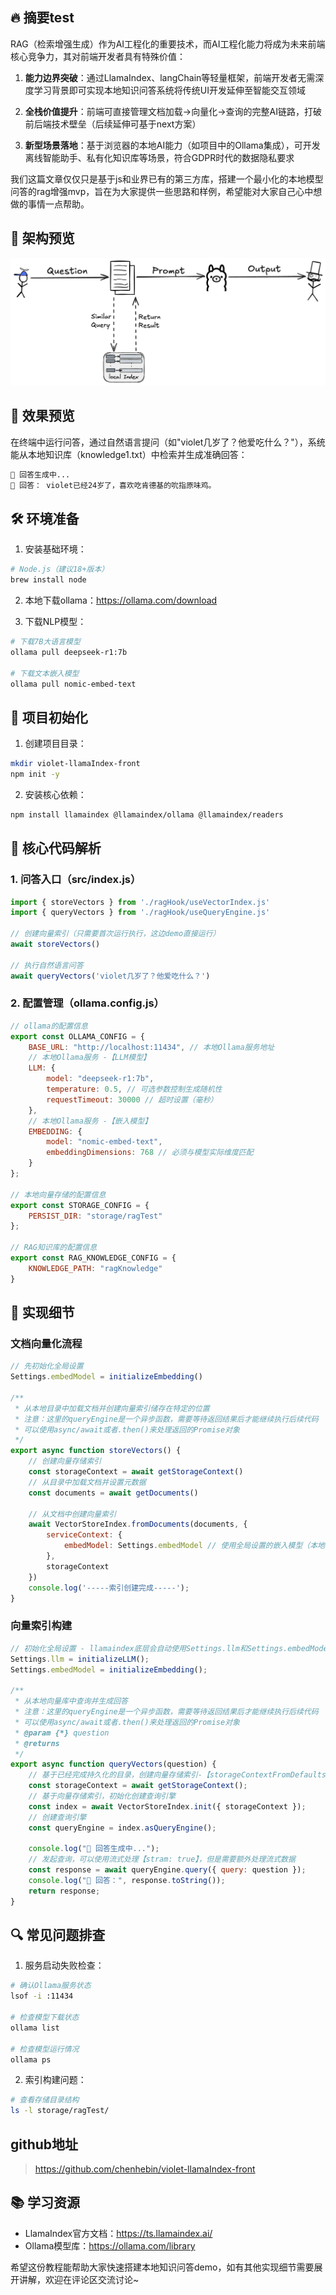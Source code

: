 ## 🔥 摘要test
RAG（检索增强生成）作为AI工程化的重要技术，而AI工程化能力将成为未来前端核心竞争力，其对前端开发者具有特殊价值：

1. **能力边界突破**：通过LlamaIndex、langChain等轻量框架，前端开发者无需深度学习背景即可实现本地知识问答系统将传统UI开发延伸至智能交互领域

2. **全栈价值提升**：前端可直接管理文档加载->向量化->查询的完整AI链路，打破前后端技术壁垒（后续延伸可基于next方案）

3. **新型场景落地**：基于浏览器的本地AI能力（如项目中的Ollama集成），可开发离线智能助手、私有化知识库等场景，符合GDPR时代的数据隐私要求  

我们这篇文章仅仅只是基于js和业界已有的第三方库，搭建一个最小化的本地模型问答的rag增强mvp，旨在为大家提供一些思路和样例，希望能对大家自己心中想做的事情一点帮助。  

## 🎉 架构预览
![image.png](./img/rag.png)

## 🌟 效果预览
在终端中运行问答，通过自然语言提问（如"violet几岁了？他爱吃什么？"），系统能从本地知识库（knowledge1.txt）中检索并生成准确回答：

```bash
🧠 回答生成中...
🧠 回答： violet已经24岁了，喜欢吃肯德基的吮指原味鸡。
```

## 🛠️ 环境准备
1. 安装基础环境：
```bash
# Node.js（建议18+版本）
brew install node 

```

2. 本地下载ollama：https://ollama.com/download  

3. 下载NLP模型：
```bash
# 下载7B大语言模型
ollama pull deepseek-r1:7b

# 下载文本嵌入模型
ollama pull nomic-embed-text
```

## 🚀 项目初始化
1. 创建项目目录：
```bash
mkdir violet-llamaIndex-front
npm init -y
```

2. 安装核心依赖：
```bash
npm install llamaindex @llamaindex/ollama @llamaindex/readers
```

## 📂 核心代码解析
### 1. 问答入口（src/index.js）
<mcsymbol name="index.js" filename="index.js" path="/Users/chenhebin/Documents/violet/code/ai/llamaIndex/violet-llamaIndex-front/src/index.js" startline="1" type="function"></mcsymbol>
```javascript
import { storeVectors } from './ragHook/useVectorIndex.js'
import { queryVectors } from './ragHook/useQueryEngine.js'

// 创建向量索引（只需要首次运行执行，这边demo直接运行）
await storeVectors()

// 执行自然语言问答
await queryVectors('violet几岁了？他爱吃什么？')
```

### 2. 配置管理（ollama.config.js）
```javascript
// ollama的配置信息
export const OLLAMA_CONFIG = {
    BASE_URL: "http://localhost:11434", // 本地Ollama服务地址
    // 本地Ollama服务 -【LLM模型】
    LLM: {
        model: "deepseek-r1:7b",
        temperature: 0.5, // 可选参数控制生成随机性
        requestTimeout: 30000 // 超时设置（毫秒）
    },
    // 本地Ollama服务 -【嵌入模型】
    EMBEDDING: {
        model: "nomic-embed-text",
        embeddingDimensions: 768 // 必须与模型实际维度匹配
    }
};

// 本地向量存储的配置信息
export const STORAGE_CONFIG = {
    PERSIST_DIR: "storage/ragTest"
};

// RAG知识库的配置信息
export const RAG_KNOWLEDGE_CONFIG = {
    KNOWLEDGE_PATH: "ragKnowledge"
}
```

## 🧩 实现细节
### 文档向量化流程
```javascript
// 先初始化全局设置
Settings.embedModel = initializeEmbedding()

/**
 * 从本地目录中加载文档并创建向量索引储存在特定的位置
 * 注意：这里的queryEngine是一个异步函数，需要等待返回结果后才能继续执行后续代码
 * 可以使用async/await或者.then()来处理返回的Promise对象
 */
export async function storeVectors() {
    // 创建向量存储索引
    const storageContext = await getStorageContext()
    // 从目录中加载文档并设置元数据
    const documents = await getDocuments()

    // 从文档中创建向量索引
    await VectorStoreIndex.fromDocuments(documents, {
        serviceContext: {
            embedModel: Settings.embedModel // 使用全局设置的嵌入模型（本地ollama模型）
        },
        storageContext
    })
    console.log('-----索引创建完成-----');
}
```

### 向量索引构建
```javascript
// 初始化全局设置 - llamaindex底层会自动使用Settings.llm和Settings.embedModel的配置，不用手动注入
Settings.llm = initializeLLM();
Settings.embedModel = initializeEmbedding();

/**
 * 从本地向量库中查询并生成回答
 * 注意：这里的queryEngine是一个异步函数，需要等待返回结果后才能继续执行后续代码
 * 可以使用async/await或者.then()来处理返回的Promise对象
 * @param {*} question 
 * @returns 
 */
export async function queryVectors(question) {
    // 基于已经完成持久化的目录，创建向量存储索引-【storageContextFromDefaults方法】
    const storageContext = await getStorageContext();
    // 基于向量存储索引，初始化创建查询引擎
    const index = await VectorStoreIndex.init({ storageContext });
    // 创建查询引擎
    const queryEngine = index.asQueryEngine();

    console.log("🧠 回答生成中...");
    // 发起查询，可以使用流式处理【stram: true】，但是需要额外处理流式数据
    const response = await queryEngine.query({ query: question });
    console.log("🧠 回答：", response.toString());
    return response;
}

```

## 🔍 常见问题排查
1. 服务启动失败检查：
```bash
# 确认Ollama服务状态
lsof -i :11434

# 检查模型下载状态
ollama list

# 检查模型运行情况
ollama ps
```

2. 索引构建问题：
```bash
# 查看存储目录结构
ls -l storage/ragTest/
```
## github地址
> https://github.com/chenhebin/violet-llamaIndex-front  

## 📚 学习资源
- LlamaIndex官方文档：https://ts.llamaindex.ai/
- Ollama模型库：https://ollama.com/library

希望这份教程能帮助大家快速搭建本地知识问答demo，如有其他实现细节需要展开讲解，欢迎在评论区交流讨论~
